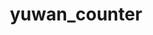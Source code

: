 ---
layout: repo
title: yuwan_counter

account: ben7th
desc: 一段运行在 chrome 浏览器控制台中的脚本。用来在斗鱼直播的直播间里进行自动鱼丸/酬勤答谢。并且把一些聊天信息保存到指定服务器上。
created: 2015-01-18
updated: 2015-07-13
last-commit: e909a4e
type: lib
alternative: false
languages: [coffeescript, sass]

skills: [gulp, coffeescript, sass, jquery]
thread: false
design-usage: 在斗鱼的几个直播间进行鱼丸/酬勤答谢，并同时采集聊天记录，供后台分析使用。
---